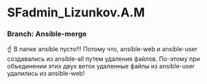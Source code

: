 # SFadmin_Lizunkov.A.M

### Branch: Ansible-merge

:point_up: В папке ansible пусто!!!
Потому что, ansible-web и ansible-user создавались из ansible-all путем удаления файлов.
По-этому при объединении этих двух веток удаленные файлы из ansible-user удалились из ansible-web! 

